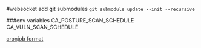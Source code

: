 #websocket
add git submodules
```git submodule update --init --recursive```


###env variables
CA_POSTURE_SCAN_SCHEDULE
CA_VULN_SCAN_SCHEDULE

[cronjob format](https://pkg.go.dev/github.com/robfig/cron)